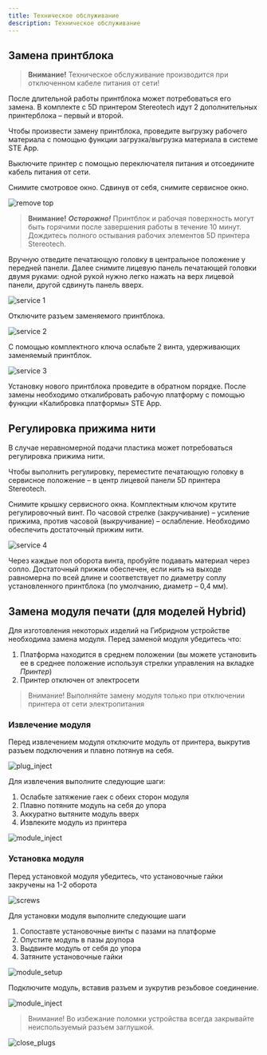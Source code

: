 ```yaml
---
title: Техническое обслуживание
description: Техническое обслуживание
---
```


## Замена принтблока

> **Внимание!**
Техническое обслуживание производится при отключенном кабеле питания от сети!

После длительной работы принтблока может потребоваться его замена. В комплекте с 5D принтером Stereotech идут 2 дополнительных принтерблока – первый и второй.

Чтобы произвести замену принтблока, проведите выгрузку рабочего материала с помощью функции загрузка/выгрузка материала в системе STE App.

Выключите принтер с помощью переключателя питания и отсоедините кабель питания от сети.

Снимите смотровое окно. Сдвинув от себя, снимите сервисное окно.

![remove top](/docs/ste320/service/remove_top.jpg)

> **Внимание!**
***Осторожно!*** Принтблок и рабочая поверхность могут быть горячими после завершения работы в течение 10 минут. Дождитесь полного остывания рабочих элементов 5D принтера Stereotech.

Вручную отведите печатающую головку в центральное положение у передней панели. Далее снимите лицевую панель печатающей головки двумя руками: одной рукой нужно легко нажать на верх лицевой панели, другой сдвинуть панель вверх.

![service 1](/docs/ste320/service/remove_cover.jpg)

Отключите разъем заменяемого принтблока.

![service 2](/docs/ste320/service/printhead_wiring.jpg)

С помощью комплектного ключа ослабьте 2 винта, удерживающих заменяемый принтблок.

![service 3](/docs/ste320/service/printblock_tighten.jpg)

Установку нового принтблока проведите в обратном порядке. После замены необходимо откалибровать рабочую платформу с помощью функции «Калибровка платформы» STE App.

## Регулировка прижима нити

В случае неравномерной подачи пластика может потребоваться регулировка прижима нити.

Чтобы выполнить регулировку, переместите печатающую головку в сервисное положение – в центр лицевой панели 5D принтера Stereotech.

Снимите крышку сервисного окна. Комплектным ключом крутите регулировочный винт. По часовой стрелке (закручивание) – усиление прижима, против часовой (выкручивание) – ослабление. Необходимо обеспечить достаточный прижим нити.

![service 4](/docs/ste320/service/extruder_tighten.jpg)

Через каждые пол оборота винта, пробуйте подавать материал через сопло. Достаточный прижим обеспечен, если нить на выходе равномерна по всей длине и соответствует по диаметру соплу установленного принтблока (по умолчанию, диаметр – 0,4 мм).

## Замена модуля печати (для моделей Hybrid)

Для изготовления некоторых изделий на Гибридном устройстве необходима замена модуля. Перед заменой модуля убедитесь что:

1. Платформа находится в среднем положении (вы можете установить ее в среднее положение используя стрелки управления на вкладке *Принтер*)
2. Принтер отключен от электросети

> Внимание! Выполняйте замену модуля только при отключении принтера от сети электропитания

### Извлечение модуля

Перед извлечением модуля отключите модуль от принтера, выкрутив разъем подключения и плавно потянув на себя.

![plug_inject](/docs/ste520/service/plug_inject.jpg)

Для извлечения выполните следующие шаги:

1. Ослабьте затяжение гаек с обеих сторон модуля
2. Плавно потяните модуль на себя до упора
3. Аккуратно вытяните модуль вверх
4. Извлеките модуль из принтера

![module_inject](/docs/ste520/service/module_inject.jpg)

### Установка модуля

Перед установкой модуля убедитесь, что установочные гайки закручены на 1-2 оборота

![screws](/docs/ste520/service/screws.jpg)

Для установки модуля выполните следующие шаги

1. Сопоставте установочные винты с пазами на платформе
2. Опустите модуль в пазы доупора
3. Выдвинте модуль от себя до упора
4. Затяните установочные гайки

![module_setup](/docs/ste520/service/module_setup.jpg)

Подключите модуль, вставив разъем и зукрутив резьбовое соединение.

![module_inject](/docs/ste520/service/module_inject.jpg)

> Внимание! Во избежание поломки устройства всегда закрывайте неиспользуемый разъем заглушкой.

![close_plugs](/docs/ste520/service/close_plugs.jpg)
